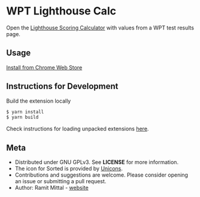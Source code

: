 # WPT Lighthouse Calc
Open the [Lighthouse Scoring Calculator](https://googlechrome.github.io/lighthouse/scorecalc/) with values from a WPT test results page.

## Usage
[Install from Chrome Web Store](https://chrome.google.com/webstore/detail/wpt-lighthouse-calc/jdgkljapgdgdkfbkoekdpjnbolgefdbb)

## Instructions for Development
Build the extension locally
```bash
$ yarn install
$ yarn build
```
Check instructions for loading unpacked extensions [here](https://developer.chrome.com/docs/extensions/mv3/getstarted/).

## Meta
* Distributed under GNU GPLv3. See **LICENSE** for more information.
* The icon for Sorted is provided by [Unicons](https://iconscout.com/unicons).
* Contributions and suggestions are welcome. Please consider opening an issue or submitting a pull request.
* Author: Ramit Mittal - [website](https://www.ramitmittal.com)
